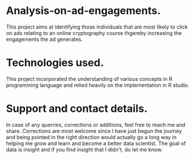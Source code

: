 # Analysis-on-ad-engagements.
This project aims at identifying those individuals that are most likely to click on ads relating to an online cryptography course thgereby increasing the engagements the ad generates.

# Technologies used.
This project incorporated the understanding of various concepts in R programming language and relied heavily on the implementation in R studio.

# Support and contact details.
In case of any querries, corrections or additions, feel free to reach me and share. Corrections are most welcome since I have just begun the journey and being pointed in the right direction would actually go a long way in helping me grow and learn and become a better data scientist. The goal of data is insight and if you find insight that I didn't, do let me know.
